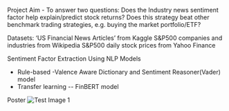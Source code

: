 
Project Aim - To answer two questions: 
Does the Industry news sentiment factor help explain/predict stock returns? 
Does this strategy beat other benchmark trading strategies, e.g. buying the market portfolio/ETF?

Datasets: 
‘US Financial News Articles’  from Kaggle
S&P500 companies and industries from Wikipedia
S&P500 daily stock prices from Yahoo Finance

Sentiment Factor Extraction Using NLP Models
- Rule-based -Valence Aware Dictionary and Sentiment Reasoner(Vader) model 
- Transfer learning -- FinBERT model


Poster
![Test Image 1](https://github.com/rohinishimpatwar/The-NLP-News-Sentiment-Trading-Strategy/blob/master/Images/poster.png)
